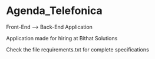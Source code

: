 # Agenda_Telefonica
Front-End --> Back-End Application

Application made for hiring at Bithat Solutions 

Check the file requirements.txt for complete specifications

